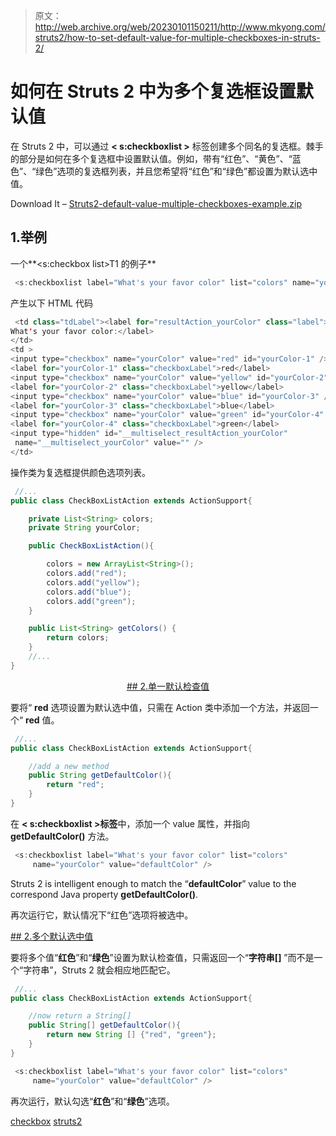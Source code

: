 > 原文：<http://web.archive.org/web/20230101150211/http://www.mkyong.com/struts2/how-to-set-default-value-for-multiple-checkboxes-in-struts-2/>

# 如何在 Struts 2 中为多个复选框设置默认值

在 Struts 2 中，可以通过 **< s:checkboxlist >** 标签创建多个同名的复选框。棘手的部分是如何在多个复选框中设置默认值。例如，带有“红色”、“黄色”、“蓝色”、“绿色”选项的复选框列表，并且您希望将“红色”和“绿色”都设置为默认选中值。

Download It – [Struts2-default-value-multiple-checkboxes-example.zip](http://web.archive.org/web/20190310100600/http://www.mkyong.com/wp-content/uploads/2010/06/Struts2-default-value-multiple-checkboxes-example.zip)

## 1.<checkboxlist>举例</checkboxlist>

一个**<s:checkbox list>T1 的例子**

```java
 <s:checkboxlist label="What's your favor color" list="colors" name="yourColor" /> 
```

产生以下 HTML 代码

```java
 <td class="tdLabel"><label for="resultAction_yourColor" class="label">
What's your favor color:</label>
</td> 
<td > 
<input type="checkbox" name="yourColor" value="red" id="yourColor-1" /> 
<label for="yourColor-1" class="checkboxLabel">red</label> 
<input type="checkbox" name="yourColor" value="yellow" id="yourColor-2" /> 
<label for="yourColor-2" class="checkboxLabel">yellow</label> 
<input type="checkbox" name="yourColor" value="blue" id="yourColor-3" /> 
<label for="yourColor-3" class="checkboxLabel">blue</label> 
<input type="checkbox" name="yourColor" value="green" id="yourColor-4" /> 
<label for="yourColor-4" class="checkboxLabel">green</label> 
<input type="hidden" id="__multiselect_resultAction_yourColor" 
 name="__multiselect_yourColor" value="" />     
</td> 
```

操作类为复选框提供颜色选项列表。

```java
 //...
public class CheckBoxListAction extends ActionSupport{

	private List<String> colors;
	private String yourColor;

	public CheckBoxListAction(){

		colors = new ArrayList<String>();
		colors.add("red");
		colors.add("yellow");
		colors.add("blue");
		colors.add("green");
	}

	public List<String> getColors() {
		return colors;
	}
	//...
} 
```

 <ins class="adsbygoogle" style="display:block; text-align:center;" data-ad-format="fluid" data-ad-layout="in-article" data-ad-client="ca-pub-2836379775501347" data-ad-slot="6894224149">## 2.单一默认检查值

要将“ **red** 选项设置为默认选中值，只需在 Action 类中添加一个方法，并返回一个“ **red** 值。

```java
 //...
public class CheckBoxListAction extends ActionSupport{

	//add a new method
	public String getDefaultColor(){
		return "red";
	}
} 
```

在 **< s:checkboxlist >标签**中，添加一个 value 属性，并指向 **getDefaultColor()** 方法。

```java
 <s:checkboxlist label="What's your favor color" list="colors" 
     name="yourColor" value="defaultColor" /> 
```

Struts 2 is intelligent enough to match the “**defaultColor**” value to the correspond Java property **getDefaultColor()**.

再次运行它，默认情况下“红色”选项将被选中。

 <ins class="adsbygoogle" style="display:block" data-ad-client="ca-pub-2836379775501347" data-ad-slot="8821506761" data-ad-format="auto" data-ad-region="mkyongregion">## 2.多个默认选中值

要将多个值“**红色**”和“**绿色**”设置为默认检查值，只需返回一个“**字符串[]** ”而不是一个“字符串”，Struts 2 就会相应地匹配它。

```java
 //...
public class CheckBoxListAction extends ActionSupport{

	//now return a String[]
	public String[] getDefaultColor(){
		return new String [] {"red", "green"};
	}
} 
```

```java
 <s:checkboxlist label="What's your favor color" list="colors" 
     name="yourColor" value="defaultColor" /> 
```

再次运行，默认勾选“**红色**”和“**绿色**”选项。

[checkbox](http://web.archive.org/web/20190310100600/http://www.mkyong.com/tag/checkbox/) [struts2](http://web.archive.org/web/20190310100600/http://www.mkyong.com/tag/struts2/)







